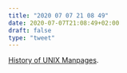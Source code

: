 ```yaml
---
title: "2020 07 07 21 08 49"
date: 2020-07-07T21:08:49+02:00
draft: false
type: "tweet"
---
```

[History of UNIX Manpages](https://manpages.bsd.lv/history.html).
